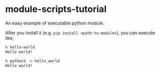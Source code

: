 # module-scripts-tutorial

An easy example of executable python module.

After you install it (e.g. `pip install <path-to-module>`), you can execute like;

```bash
% hello-world
Hello world!

% python3 -m hello_world
Hello world!
```
